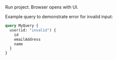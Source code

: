 Run project. Browser opens with UI.

Example query to demonstrate error for invalid input:

```graphql
query MyQuery {
  user(id: "invalid") {
    id
    emailAddress
    name
  }
}
```

